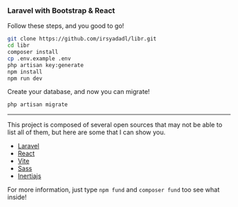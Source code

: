 ### Laravel with Bootstrap & React
Follow these steps, and you good to go!

```bash
git clone https://github.com/irsyadadl/libr.git
cd libr
composer install
cp .env.example .env
php artisan key:generate
npm install
npm run dev
```

Create your database, and now you can migrate!
```bash
php artisan migrate
```


---
This project is composed of several open sources that may not be able to list all of them, but here are some that I can show you.
* [Laravel](https://github.com/laravel/laravel)
* [React](https://github.com/facebook/react)
* [Vite](https://github.com/vitejs/vite)
* [Sass](https://github.com/sass/sass)
* [Inertiajs](https://github.com/inertiajs)

For more information, just type `npm fund` and `composer fund` too see what inside!
